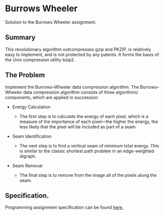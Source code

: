 # Burrows Wheeler
Solution to the Burrows Wheeler assignment.

## Summary
This revolutionary algorithm outcompresses gzip and PKZIP, is relatively easy to implement, and is not protected by any patents. It forms the basis of the Unix compression utility bzip2.

## The Problem
Implement the Burrows–Wheeler data compression algorithm. The Burrows–Wheeler data compression algorithm consists of three algorithmic components, which are applied in succession:

* Energy Calculation
  * The first step is to calculate the energy of each pixel, which is a measure of the importance of each pixel—the higher the energy, the less likely that the pixel will be included as part of a seam.

* Seam Identification
  * The next step is to find a vertical seam of minimum total energy. This is similar to the classic shortest path problem in an edge-weighted digraph. 

* Seam Removal
  * The final step is to remove from the image all of the pixels along the seam.

## Specification.
Programming assignment specification can be found [here.](https://coursera.cs.princeton.edu/algs4/assignments/burrows/specification.php)

